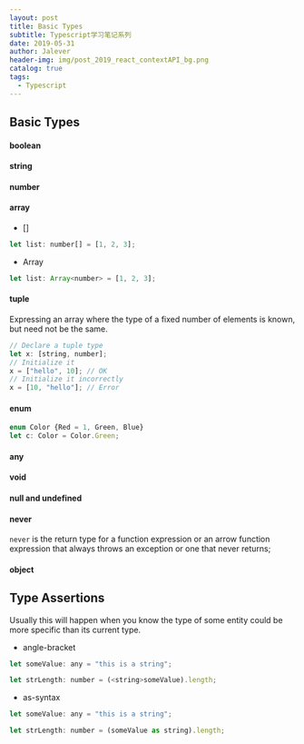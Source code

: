 ```yaml
---
layout: post
title: Basic Types
subtitle: Typescript学习笔记系列
date: 2019-05-31
author: Jalever
header-img: img/post_2019_react_contextAPI_bg.png
catalog: true
tags:
  - Typescript
---
```


## Basic Types
#### boolean

#### string

#### number

#### array
- []
```js
let list: number[] = [1, 2, 3];
```

- Array<elementType>
```js
let list: Array<number> = [1, 2, 3];
```

#### tuple
Expressing an array where the type of a fixed number of elements is known, but need not be the same.
```js
// Declare a tuple type
let x: [string, number];
// Initialize it
x = ["hello", 10]; // OK
// Initialize it incorrectly
x = [10, "hello"]; // Error
```

#### enum
```js
enum Color {Red = 1, Green, Blue}
let c: Color = Color.Green;
```

#### any

#### void

#### null and undefined

#### never
`never` is the return type for a function expression or an arrow function expression that always throws an exception or one that never returns;

#### object

## Type Assertions
Usually this will happen when you know the type of some entity could be more specific than its current type.
- angle-bracket
```js
let someValue: any = "this is a string";

let strLength: number = (<string>someValue).length;
```

- as-syntax
```js
let someValue: any = "this is a string";

let strLength: number = (someValue as string).length;
```
